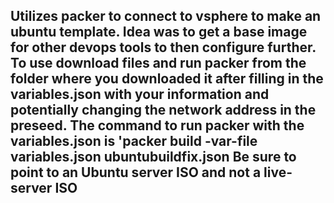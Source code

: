 Utilizes packer to connect to vsphere to make an ubuntu template. Idea was to get a base image for other devops tools to then configure further. 
To use download files and run packer from the folder where you downloaded it after filling in the variables.json with your information and potentially changing the network address in the preseed.
The command to run packer with the variables.json is 'packer build -var-file variables.json ubuntubuildfix.json
Be sure to point to an Ubuntu server ISO and not a live-server ISO
-
